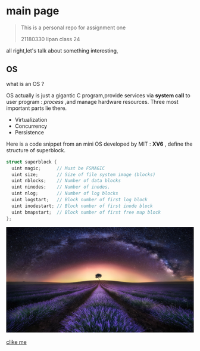 # main page



> This is a personal repo for assignment one 
>
> 21180330 		lipan  		class  24



all right,let's talk about something ~~interesting~~,



## OS 



what is an OS ? 

OS actually is just a gigantic C program,provide services via **system call** to user program : *process* ,and manage hardware resources. Three most important parts lie there.

* Virtualization 
* Concurrency
* Persistence



Here is a code snippet from an mini OS developed by MIT : **XV6** , define the structure of superblock. 



``` c
struct superblock {
  uint magic;      // Must be FSMAGIC
  uint size;       // Size of file system image (blocks)
  uint nblocks;    // Number of data blocks
  uint ninodes;    // Number of inodes.
  uint nlog;       // Number of log blocks
  uint logstart;   // Block number of first log block
  uint inodestart; // Block number of first inode block
  uint bmapstart;  // Block number of first free map block
};
```



![img](view.jpg)



[clike me](sample.md)

